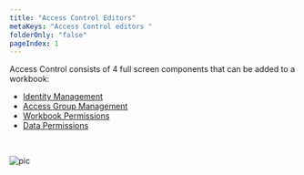 ```yaml
---
title: "Access Control Editors"
metaKeys: "Access Control editors "
folderOnly: "false"
pageIndex: 1
---
```


Access Control consists of 4 full screen components that can be added to a workbook:

* [Identity Management](accesscontrol/identitymanagement.md)
* [Access Group Management](accesscontrol/accessgroupman.md)
* [Workbook Permissions](accesscontrol/workbookperm.md)
* [Data Permissions](accesscontrol/dataperm.md)


<br/>

![pic](https://profitbasedocs.blob.core.windows.net/images/accessctrledit.png)